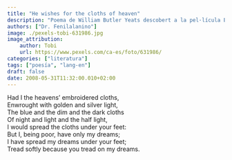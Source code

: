```yaml
---
title: "He wishes for the cloths of heaven"
description: "Poema de William Butler Yeats descobert a la pel·lícula Equilibrium."
authors: ["Dr. Fenilalanino"]
image: ./pexels-tobi-631986.jpg
image_attribution:
    author: Tobi
    url: https://www.pexels.com/ca-es/foto/631986/
categories: ["literatura"]
tags: ["poesía", "lang-en"]
draft: false
date: 2008-05-31T11:32:00.010+02:00
---
```


Had I the heavens’ embroidered cloths,\
Enwrought with golden and silver light,\
The blue and the dim and the dark cloths\
Of night and light and the half light,\
I would spread the cloths under your feet:\
But I, being poor, have only my dreams;\
I have spread my dreams under your feet;\
Tread softly because you tread on my dreams.
